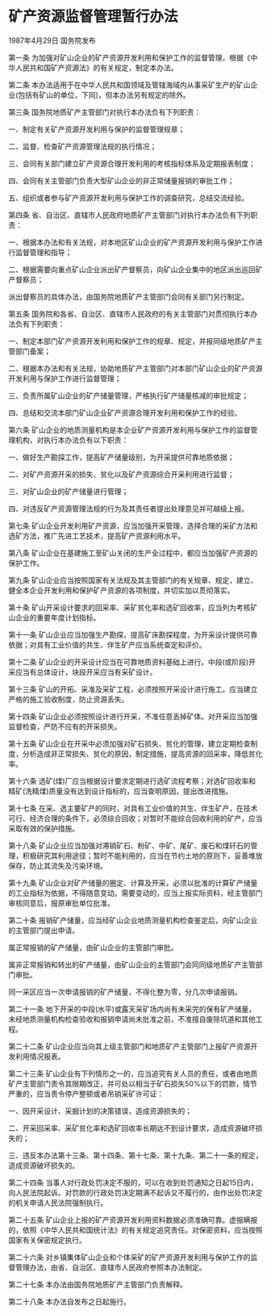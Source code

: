 # 矿产资源监督管理暂行办法

1987年4月29日 国务院发布　

<!-- INFO END -->

第一条 为加强对矿山企业的矿产资源开发利用和保护工作的监督管理，根据《中华人民共和国矿产资源法》的有关规定，制定本办法。

第二条 本办法适用于在中华人民共和国领域及管辖海域内从事采矿生产的矿山企业(包括有矿山的单位，下同)，但本办法另有规定的除外。

第三条 国务院地质矿产主管部门对执行本办法负有下列职责：

一、制定有关矿产资源开发利用与保护的监督管理规章；

二、监督、检查矿产资源管理法规的执行情况；

三、会同有关部门建立矿产资源合理开发利用的考核指标体系及定期报表制度；

四、会同有关主管部门负责大型矿山企业的非正常储量报销的审批工作；

五、组织或者参与矿产资源开发利用与保护工作的调查研究，总结交流经验。

第四条 省、自治区、直辖市人民政府地质矿产主管部门对执行本办法负有下列职责：

一、根据本办法和有关法规，对本地区矿山企业的矿产资源开发利用与保护工作进行监督管理和指导；

二、根据需要向重点矿山企业派出矿产督察员，向矿山企业集中的地区派出巡回矿产督察员；

派出督察员的具体办法，由国务院地质矿产主管部门会同有关部门另行制定。

第五条 国务院和各省、自治区、直辖市人民政府的有关主管部门对贯彻执行本办法负有下列职责：

一、制定本部门矿产资源开发利用和保护工作的规章、规定，并报同级地质矿产主管部门备案；

二、根据本办法和有关法规，协助地质矿产主管部门对本部门矿山企业的矿产资源开发利用与保护工作进行监督管理；

三、负责所属矿山企业的矿产储量管理，严格执行矿产储量核减的审批规定；

四、总结和交流本部门矿山企业矿产资源合理开发利用和保护工作的经验。

第六条 矿山企业的地质测量机构是本企业矿产资源开发利用与保护工作的监督管理机构，对执行本办法负有以下职责：

一、做好生产勘探工作，提高矿产储量级别，为开采提供可靠地质依据；

二、对矿产资源开采的损失、贫化以及矿产资源综合开采利用进行监督；

三、对矿山企业的矿产储量进行管理；

四、对违反矿产资源管理法规的行为及其责任者提出处理意见并可越级上报。

第七条 矿山企业开发利用矿产资源，应当加强开采管理，选择合理的采矿方法和选矿方法，推广先进工艺技术，提高矿产资源利用水平。

第八条 矿山企业在基建施工至矿山关闭的生产全过程中，都应当加强矿产资源的保护工作。

第九条 矿山企业应当按照国家有关法规及其主管部门的有关规章、规定，建立、健全本企业开发利用和保护矿产资源的各项制度，并切实加以贯彻落实。

第十条 矿山开采设计要求的回采率、采矿贫化率和选矿回收率，应当列为考核矿山企业的重要年度计划指标。

第十一条 矿山企业应当加强生产勘探，提高矿床勘探程度，为开采设计提供可靠依据；对具有工业价值的共生、伴生矿产应当系统查定和评价。

第十二条 矿山企业的开采设计应当在可靠地质资料基础上进行。中段(或阶段)开采应当有总体设计，块段开采应当有采矿设计。

第十三条 矿山的开拓、采准及采矿工程，必须按照开采设计进行施工。应当建立严格的施工验收制度，防止资源丢失。

第十四条 矿山企业必须按照设计进行开采，不准任意丢掉矿体。对开采应当加强监督检查，严防不应有的开采损失。

第十五条 矿山企业在开采中必须加强对矿石损失、贫化的管理，建立定期检查制度，分析造成非正常损失、贫化的原因，制定措施，提高资源的回采率，降低贫化率。

第十六条 选矿(煤)厂应当根据设计要求定期进行选矿流程考察；对选矿回收率和精矿(洗精煤)质量没有达到设计指标的，应当查明原因，提出改进措施。

第十七条 在采、选主要矿产的同时，对具有工业价值的共生、伴生矿产，在技术可行、经济合理的条件下，必须综合回收；对暂时不能综合回收利用的矿产，应当采取有效的保护措施。

第十八条 矿山企业应当加强对滞销矿石、粉矿、中矿、尾矿、废石和煤矸石的管理，积极研究其利用途径；暂时不能利用的，应当在节约土地的原则下，妥善堆放保存，防止其流失及污染环境。

第十九条 矿山企业对矿产储量的圈定、计算及开采，必须以批准的计算矿产储量的工业指标为依据，不得随意变动。需要变动的，应当上报实际资料，经主管部门审核同意后，报原审批单位批准。

第二十条 报销矿产储量，应当经矿山企业地质测量机构检查鉴定后，向矿山企业的主管部门提出申请。

属正常报销的矿产储量，由矿山企业的主管部门审批。

属非正常报销和转出的矿产储量，由矿山企业的主管部门会同同级地质矿产主管部门审批。

同一采区应当一次申请报销的矿产储量，不得化整为零，分几次申请报销。

第二十一条 地下开采的中段(水平)或露天采矿场内尚有未采完的保有矿产储量，未经地质测量机构检查验收和报销申请尚未批准之前，不准擅自废除坑道和其他工程。

第二十二条 矿山企业应当向其上级主管部门和地质矿产主管部门上报矿产资源开发利用情况报表。

第二十三条 矿山企业有下列情形之一的，应当追究有关人员的责任，或者由地质矿产主管部门责令其限期改正，并可处以相当于矿石损失50%以下的罚款，情节严重的，应当责令停产整顿或者吊销采矿许可证：

一、因开采设计、采掘计划的决策错误，造成资源损失的；

二、开采回采率、采矿贫化率和选矿回收率长期达不到设计要求，造成资源破坏损失的；

三、违反本办法第十三条、第十四条、第十七条、第十九条、第二十一条的规定，造成资源破坏损失的。

第二十四条 当事人对行政处罚决定不服的，可以在收到处罚通知之日起15日内，向人民法院起诉。对罚款的行政处罚决定期满不起诉又不履行的，由作出处罚决定的机关申请人民法院强制执行。

第二十五条 矿山企业上报的矿产资源开发利用资料数据必须准确可靠。虚报瞒报的，依照《中华人民共和国统计法》的有关规定追究责任。对保密资料，应当按照国家有关保密规定执行。

第二十六条 对乡镇集体矿山企业和个体采矿的矿产资源开发利用与保护工作的监督管理办法，由省、自治区、直辖市人民政府参照本办法制定。

第二十七条 本办法由国务院地质矿产主管部门负责解释。

第二十八条 本办法自发布之日起施行。